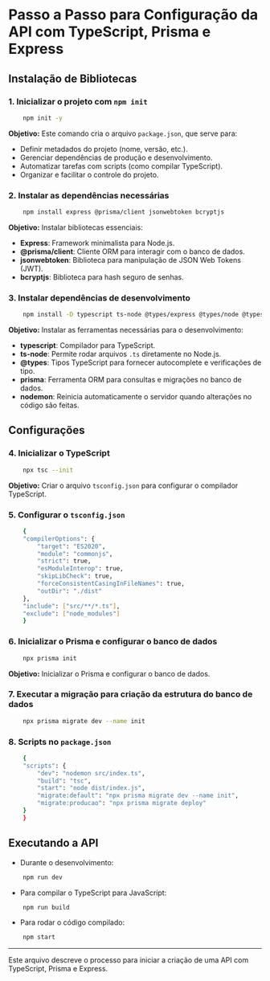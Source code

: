 # Passo a Passo para Configuração da API com TypeScript, Prisma e Express

## Instalação de Bibliotecas

### 1. Inicializar o projeto com `npm init`
```bash
    npm init -y
```
**Objetivo:** Este comando cria o arquivo `package.json`, que serve para:
- Definir metadados do projeto (nome, versão, etc.).
- Gerenciar dependências de produção e desenvolvimento.
- Automatizar tarefas com scripts (como compilar TypeScript).
- Organizar e facilitar o controle do projeto.

### 2. Instalar as dependências necessárias
```bash
    npm install express @prisma/client jsonwebtoken bcryptjs
```
**Objetivo:** Instalar bibliotecas essenciais:
- **Express**: Framework minimalista para Node.js.
- **@prisma/client**: Cliente ORM para interagir com o banco de dados.
- **jsonwebtoken**: Biblioteca para manipulação de JSON Web Tokens (JWT).
- **bcryptjs**: Biblioteca para hash seguro de senhas.

### 3. Instalar dependências de desenvolvimento
```bash
    npm install -D typescript ts-node @types/express @types/node @types/jsonwebtoken @types/bcryptjs prisma nodemon
```
**Objetivo:** Instalar as ferramentas necessárias para o desenvolvimento:
- **typescript**: Compilador para TypeScript.
- **ts-node**: Permite rodar arquivos `.ts` diretamente no Node.js.
- **@types**: Tipos TypeScript para fornecer autocomplete e verificações de tipo.
- **prisma**: Ferramenta ORM para consultas e migrações no banco de dados.
- **nodemon**: Reinicia automaticamente o servidor quando alterações no código são feitas.

## Configurações

### 4. Inicializar o TypeScript
```bash
    npx tsc --init
```
**Objetivo:** Criar o arquivo `tsconfig.json` para configurar o compilador TypeScript.

### 5. Configurar o `tsconfig.json`
```bash
    {
    "compilerOptions": {
        "target": "ES2020",
        "module": "commonjs",
        "strict": true,
        "esModuleInterop": true,
        "skipLibCheck": true,
        "forceConsistentCasingInFileNames": true,
        "outDir": "./dist"
    },
    "include": ["src/**/*.ts"],
    "exclude": ["node_modules"]
    }
```

### 6. Inicializar o Prisma e configurar o banco de dados
```bash
    npx prisma init
```
**Objetivo:** Inicializar o Prisma e configurar o banco de dados.

### 7. Executar a migração para criação da estrutura do banco de dados
```bash
    npx prisma migrate dev --name init
```

### 8. Scripts no `package.json`
```bash
    {
    "scripts": {
        "dev": "nodemon src/index.ts",
        "build": "tsc",
        "start": "node dist/index.js",
        "migrate:default": "npx prisma migrate dev --name init",
        "migrate:producao": "npx prisma migrate deploy"
    }
    }
```

## Executando a API

- Durante o desenvolvimento:
```bash
    npm run dev
```

- Para compilar o TypeScript para JavaScript:
```bash
    npm run build
```

- Para rodar o código compilado:
```bash
    npm start
```

---

Este arquivo descreve o processo para iniciar a criação de uma API com TypeScript, Prisma e Express.
